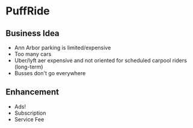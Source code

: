 # PuffRide

## Business Idea

- Ann Arbor parking is limited/expensive
- Too many cars
- Uber/lyft aer expensive and not oriented for scheduled carpool riders (long-term)
- Busses don't go everywhere

## Enhancement

- Ads!
- Subscription
- Service Fee

